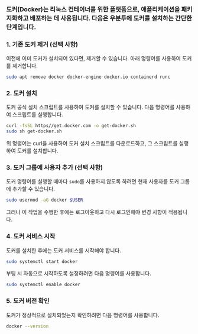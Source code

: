 ### 도커(Docker)는 리눅스 컨테이너를 위한 플랫폼으로, 애플리케이션을 패키지화하고 배포하는 데 사용됩니다. 다음은 우분투에 도커를 설치하는 간단한 단계입니다.

### 1. 기존 도커 제거 (선택 사항)
   이전에 이미 도커가 설치되어 있다면, 제거할 수 있습니다. 아래 명령어를 사용하여 도커를 제거합니다.
   ```bash
   sudo apt remove docker docker-engine docker.io containerd runc
   ```

### 2. 도커 설치
   도커 공식 설치 스크립트를 사용하여 도커를 설치할 수 있습니다. 다음 명령어를 사용하여 스크립트를 실행합니다.
   ```bash
   curl -fsSL https//get.docker.com -o get-docker.sh
   sudo sh get-docker.sh
   ```

   위 명령어는 curl을 사용하여 도커 설치 스크립트를 다운로드하고, 그 스크립트를 실행하여 도커를 설치합니다.

### 3. 도커 그룹에 사용자 추가 (선택 사항)
   도커 명령어를 실행할 때마다 `sudo`를 사용하지 않도록 하려면 현재 사용자를 도커 그룹에 추가할 수 있습니다.
   ```bash
   sudo usermod -aG docker $USER
   ```

   그러나 이 작업을 수행한 후에는 로그아웃하고 다시 로그인해야 변경 사항이 적용됩니다.

### 4. 도커 서비스 시작
   도커를 설치한 후에는 도커 서비스를 시작해야 합니다.
   ```bash
   sudo systemctl start docker
   ```

   부팅 시 자동으로 시작하도록 설정하려면 다음 명령어를 사용합니다.
   ```bash
   sudo systemctl enable docker
   ```

### 5. 도커 버전 확인
   도커가 정상적으로 설치되었는지 확인하려면 다음 명령어를 사용합니다.
   ```bash
   docker --version
   ```
